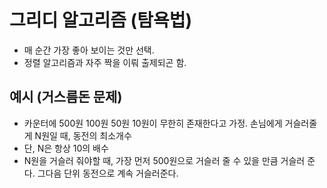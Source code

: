 # 그리디 알고리즘 (탐욕법)
- 매 순간 가장 좋아 보이는 것만 선택.
- 정렬 알고리즘과 자주 짝을 이뤄 출제되곤 함.

## 예시 (거스름돈 문제)
- 카운터에 500원 100원 50원 10원이 무한히 존재한다고 가정. 손님에게 거슬러줄게 N원일 때, 동전의 최소개수
- 단, N은 항상 10의 배수
- N원을 거슬러 줘야할 때, 가장 먼저 500원으로 거슬러 줄 수 있을 만큼 거슬러 준다. 그다음 단위 동전으로 계속 거슬러준다.

